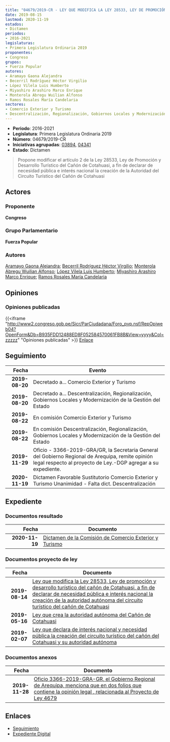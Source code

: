 ```yaml
---
title: "04679/2019-CR - LEY QUE MODIFICA LA LEY 28533, LEY DE PROMOCIÓN Y DESARROLLO TURÍSTICO DEL CAÑON DE COTAHUASI, A FIN DE DECLARAR DE NECESIDAD PÚBLICA E INTERÉS NACIONAL LA CREACIÓN DE LA AUTORIDAD AUTÓNOMA DEL CIRCUITO TURÍSTICO DEL CAÑON DE COTAHUASI"
date: 2019-08-15
lastmod: 2020-11-19
estados:
- Dictamen
periodos:
- 2016-2021
legislaturas:
- Primera Legislatura Ordinaria 2019
proponentes:
- Congreso
grupos:
- Fuerza Popular
autores:
- Aramayo Gaona Alejandra
- Becerril Rodríguez Héctor Virgilio
- López Vilela Luis Humberto
- Miyashiro Arashiro Marco Enrique
- Monterola Abregu Wuilian Alfonso
- Ramos Rosales María Candelaria
sectores:
- Comercio Exterior y Turismo
- Descentralización, Regionalización, Gobiernos Locales y Modernización de la Gestión del Estado
---
```

- **Periodo**: 2016-2021
- **Legislatura**: Primera Legislatura Ordinaria 2019
- **Número**: 04679/2019-CR
- **Iniciativas agrupadas**: [03894](../../03800/03894), [04341](../../04300/04341)
- **Estado**: Dictamen

> Propone modificar el artículo 2 de la Ley 28533, Ley de Promoción y Desarrollo Turístico del Cañón de Cotahuasi, a fin de declarar de necesidad pública e interés nacional la creación de la Autoridad del Circuito Turístico del Cañón de Cotahuasi


## Actores

### Proponente

**Congreso**

### Grupo Parlamentario

**Fuerza Popular**

### Autores

[Aramayo Gaona Alejandra](mailto:mailto:maramayo@congreso.gob.pe); [Becerril Rodríguez Héctor Virgilio](mailto:mailto:hbecerril@congreso.gob.pe); [Monterola Abregu Wuilian Alfonso](mailto:mailto:wmonterola@congreso.gob.pe); [López Vilela Luis Humberto](mailto:mailto:llopezv@congreso.gob.pe); [Miyashiro Arashiro Marco Enrique](mailto:mailto:mmiyashiro@congreso.gob.pe); [Ramos Rosales María Candelaria](mailto:mailto:mramosr@congreso.gob.pe)

## Opiniones

### Opiniones publicadas

{{<iframe "http://www2.congreso.gob.pe/Sicr/ParCiudadana/Foro_pvp.nsf/RepOpiweb04?OpenForm&Db=B935FDD12488ED8F052584570061FB8B&View=yyyy&Col=zzzzz" "Opiniones publicadas" >}}
[Enlace](http://www2.congreso.gob.pe/Sicr/ParCiudadana/Foro_pvp.nsf/RepOpiweb04?OpenForm&Db=B935FDD12488ED8F052584570061FB8B&View=yyyy&Col=zzzzz)


## Seguimiento

| Fecha | Evento |
|------:|--------|
| **2019-08-20** | Decretado a... Comercio Exterior y Turismo |
| **2019-08-20** | Decretado a... Descentralización, Regionalización, Gobiernos Locales y Modernización de la Gestión del Estado |
| **2019-08-22** | En comisión Comercio Exterior y Turismo |
| **2019-08-22** | En comisión Descentralización, Regionalización, Gobiernos Locales y Modernización de la Gestión del Estado |
| **2019-11-29** | Oficio - 3366-2019-GRA/GR, la Secretaria General del Gobierno Regional de Arequipa, remite opinión legal respecto al proyecto de Ley.-DGP agregar a su expediente. |
| **2020-11-19** | Dictamen Favorable Sustitutorio Comercio Exterior y Turismo Unanimidad - Falta dict. Descentralización |

## Expediente

### Documentos resultado

| Fecha | Documento |
|------:|-----------|
| **2020-11-19** | [Dictamen de la Comisión de Comercio Exterior y Turismo](http://www.leyes.congreso.gob.pe/Documentos/2016_2021/Dictamenes/Proyectos_de_Ley/03894DC03MAY-20201119.pdf) |

### Documentos proyecto de ley

| Fecha | Documento |
|------:|-----------|
| **2019-08-14** | [Ley que modifica la Ley 28533, Ley de promoción y desarrollo turístico del cañón de Cotahuasi, a fin de declarar de necesidad pública e interés nacional la creación de la autoridad autónoma del circuito turístico del cañón de Cotahuasi](http://www.leyes.congreso.gob.pe/Documentos/2016_2021/Proyectos_de_Ley_y_de_Resoluciones_Legislativas/PL0467520190812.pdf) |
| **2019-05-16** | [Ley que crea la autoridad autónoma del Cañón de Cotahuasi](http://www.leyes.congreso.gob.pe/Documentos/2016_2021/Proyectos_de_Ley_y_de_Resoluciones_Legislativas/PL0434120190516.pdf) |
| **2019-02-07** | [Ley que declara de interés nacional y necesidad pública la creación del circuito turístico del cañón del Cotahuasi y su autoridad autónoma](http://www.leyes.congreso.gob.pe/Documentos/2016_2021/Proyectos_de_Ley_y_de_Resoluciones_Legislativas/PL0389420190207.pdf) |

### Documentos anexos

| Fecha | Documento |
|------:|-----------|
| **2019-11-28** | [Oficio 3366-2019-GRA-GR, el Gobierno Regional de Arequipa, menciona que en dos folios que contiene la opinión legal , relacionada al Proyecto de Ley 4679](http://www.leyes.congreso.gob.pe/Documentos/2016_2021/Oficios/Otras_Instituciones/OFICIO-3366-2019-GRA-GR.pdf) |

## Enlaces

- [Seguimiento](http://www2.congreso.gob.pe/Sicr/TraDocEstProc/CLProLey2016.nsf/f7fff46988ca05b1052578e100829cc7/ce09a4cac216549105258457005bff5e?OpenDocument)
- [Expediente Digital](http://www2.congreso.gob.pe/Sicr/TraDocEstProc/Expvirt_2011.nsf/visbusqptramdoc1621/04679?opendocument)

